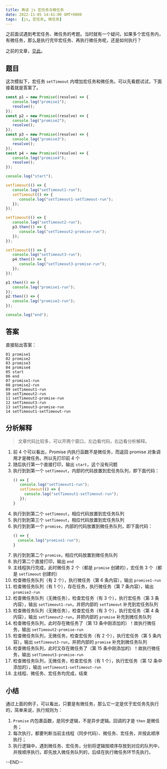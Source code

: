 ```yaml
---
title: 再谈 js 宏任务与微任务
date: 2022-11-05 14:41:00 GMT+0800
tags:  [js, 宏任务, 微任务]
---
```


之前面试遇到考宏任务、微任务的考题。当时就有一个疑问，如果多个宏任务内，有微任务，那么是执行完毕宏任务、再执行微任务呢，还是如何执行？

<!-- truncate -->

之前的文章，[见此](https://www.yukapril.com/2021/07/25/interview-js3.html)。

## 题目

这次模拟下，宏任务 `setTimeout` 内增加宏任务和微任务。可以先看题试试，下面接着就是答案了。

```js
const p1 = new Promise((resolve) => {
   console.log("promise1");
   resolve();
});
const p2 = new Promise((resolve) => {
   console.log("promise2");
   resolve();
});
const p3 = new Promise((resolve) => {
   console.log("promise3");
   resolve();
});
const p4 = new Promise((resolve) => {
   console.log("promise4");
   resolve();
});

console.log("start");

setTimeout(() => {
   console.log("setTimeout1-run");
   setTimeout(() => {
      console.log("setTimeout1-setTimeout-run");
   });
});

setTimeout(() => {
   console.log("setTimeout2-run");
   p3.then(() => {
      console.log("setTimeout2-promise-run");
   });
});

setTimeout(() => {
   console.log("setTimeout3-run");
   p4.then(() => {
      console.log("setTimeout3-promise-run");
   });
});

p1.then(() => {
   console.log("promise1-run");
});
p2.then(() => {
   console.log("promise2-run");
});

console.log("end");
```

## 答案

直接贴出答案：

```
01 promise1 
02 promise2 
03 promise3 
04 promise4 
05 start 
06 end 
07 promise1-run 
08 promise2-run 
09 setTimeout1-run 
10 setTimeout2-run 
11 setTimeout2-promise-run 
12 setTimeout3-run 
13 setTimeout3-promise-run 
14 setTimeout1-setTimeout-run 
```

## 分析解释

> 文章代码比较多，可以开两个窗口，左边看代码，右边看分析解释。

1. 前 4 个可以看出，Promise 内执行函数不是微任务，而返回 promise 对象调用才是微任务。所以先打印前 4 个
2. 随后执行第一个直接打印，输出 `start`，这个没有问题
3. 执行到到第一个 `setTimeout`，内部的代码放置到宏任务队列，即下面代码：
   ```js
   () => {
      console.log("setTimeout1-run");
      setTimeout(() => {
        console.log("setTimeout1-setTimeout-run");
      });
   }
   ```
4. 执行到到第二个 `setTimeout`，相应代码放置到宏任务队列
5. 执行到到第三个 `setTimeout`，相应代码放置到宏任务队列
6. 执行到到第一个 `promise`，内部的代码放置到微任务队列，即下面代码：
   ```js
   () => {
     console.log("promise1-run");
   }
   ```
7. 执行到到第二个 `promise`，相应代码放置到微任务队列
8. 执行第二个直接打印，输出 `end`
9. 主线程执行完成，此时微任务 2 个（都是 `promise` 创建的），宏任务 3 个（都是 `setTimeout` 创建的）
10. 检查微任务队列（有 2 个），执行微任务（第 6 条内容），输出 `promise1-run`
11. 检查微任务队列（有 1 个），存在任务，执行微任务（第 7 条内容），输出 `promise2-run`
12. 检查微任务队列（无微任务），检查宏任务（有 3 个），执行宏任务（第 3 条内容），输出 `setTimeout1-run`，并把内部的 `setTimeout` 补充到宏任务队列
13. 检查微任务队列（无微任务），检查宏任务（有 3 个），执行宏任务（第 4 条内容），输出 `setTimeout2-run`，并把内部的 `promise` 补充到微任务队列
14. 检查微任务队列，此时存在微任务了（第 13 条中刚添加的）！故执行微任务，输出 `setTimeout2-promise-run`
15. 检查微任务队列，无微任务，检查宏任务（有 2 个），执行宏任务（第 5 条内容），输出 `setTimeout3-run`，并把内部的 `promise` 补充到微任务队列
16. 检查微任务队列，此时又存在微任务了（第 15 条中刚添加的）！故执行微任务，输出 `setTimeout3-promise-run`
17. 检查微任务队列，无微任务，检查宏任务（有 1 个），执行宏任务（第 12 条中添加的），输出 `setTimeout1-setTimeout-run`
18. 主线程、微任务、宏任务均完成，结束

## 小结

通过上面的例子，可以看出，只要是有微任务，那么它一定是优于宏任务先执行的，简单来说，执行规则为：

1. `Promise` 内包裹函数，是同步逻辑，不是异步逻辑。回调的才是 `then` 是微任务；
2. 每次执行，都要判断当前主线程（同步代码）、微任务、宏任务，并按此顺序执行；
3. 执行逻辑中，遇到微任务、宏任务，分别将逻辑按顺序存放到对应的队列中，并按顺序执行。即先放入微任务队列的，后续在执行微任务环节先执行。

--END--

